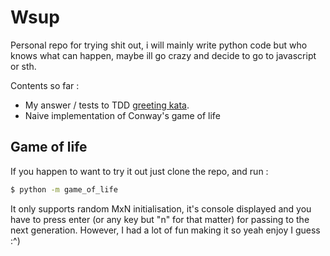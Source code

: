 # Wsup

Personal repo for trying shit out, i will mainly write python code but who knows what can happen, maybe ill go crazy and decide to go to javascript or sth.

Contents so far :

* My answer / tests to TDD [greeting kata](https://github.com/testdouble/contributing-tests/wiki/Greeting-Kata).
* Naive implementation of Conway's game of life

## Game of life

If you happen to want to try it out just clone the repo, and run :

``` bash
$ python -m game_of_life
```

It only supports random MxN initialisation, it's console displayed and you have to press enter (or any key but "n" for that matter) for passing to the next generation. However, I had a lot of fun making it so yeah enjoy I guess :^)